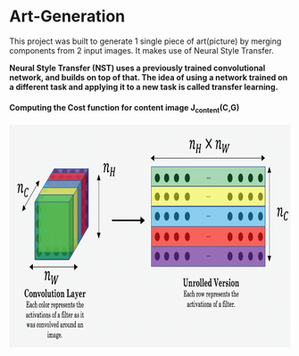 # Art-Generation
This project was built to generate 1 single piece of art(picture) by merging components from 2 input images.
It makes use of Neural Style Transfer.

**Neural Style Transfer (NST) uses a previously trained convolutional network, and builds on top of that. The idea of using a network trained on a different task and applying it to a new task is called transfer learning.**

#### Computing the Cost function for content image **J<sub>content</sub>(C,G)**
<img src="Images/NST_LOSS.png" style="width:800px;height:400px;">



